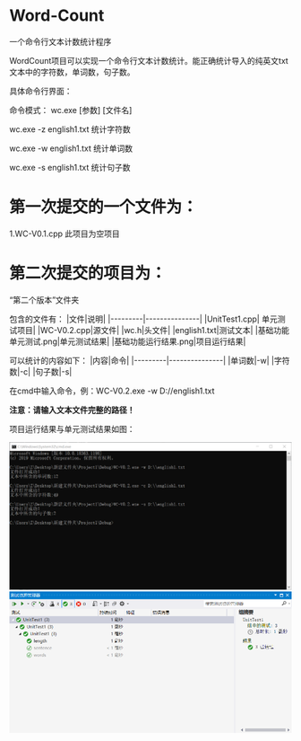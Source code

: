 # Word-Count
一个命令行文本计数统计程序

WordCount项目可以实现一个命令行文本计数统计。能正确统计导入的纯英文txt文本中的字符数，单词数，句子数。

具体命令行界面：

命令模式： wc.exe [参数] [文件名]

wc.exe -z english1.txt  统计字符数

wc.exe -w english1.txt 统计单词数

wc.exe -s english1.txt  统计句子数

# 第一次提交的一个文件为：

1.WC-V0.1.cpp    此项目为空项目

# 第二次提交的项目为：

“第二个版本”文件夹

包含的文件有：
|文件|说明|
|---------|---------------|
|UnitTest1.cpp| 单元测试项目|
|WC-V0.2.cpp|源文件|
|wc.h|头文件|
|english1.txt|测试文本|
|基础功能单元测试.png|单元测试结果|
|基础功能运行结果.png|项目运行结果|


可以统计的内容如下：
|内容|命令|
|---------|---------------|
|单词数|-w|
|字符数|-c|
|句子数|-s|

在cmd中输入命令，例：WC-V0.2.exe -w D://english1.txt 

**注意：请输入文本文件完整的路径！**

项目运行结果与单元测试结果如图：

![](https://github.com/lyliuying1/Word-Count/blob/master/第二个版本/基础功能运行结果.png)
![](https://github.com/lyliuying1/Word-Count/blob/master/第二个版本/基础功能单元测试.png)

